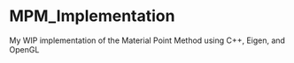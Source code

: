 # MPM_Implementation
My WIP implementation of the Material Point Method using C++, Eigen, and OpenGL
